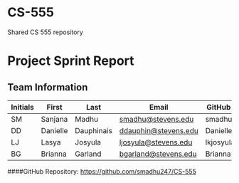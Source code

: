 # CS-555
Shared CS 555 repository
# Project Sprint Report 
## Team Information 
| Initials |	First |	Last| Email |	GitHub Username|
| -------- | ------ | ----- | ----- |	-------------- |			
| SM | Sanjana | Madhu | smadhu@stevens.edu | smadhu247
| DD | Danielle | Dauphinais | ddauphin@stevens.edu | DanielleDauphinais
| LJ | Lasya | Josyula | ljosyula@stevens.edu | lkjosyula
| BG | Brianna | Garland | bgarland@stevens.edu | BriannaPGarland
				
				
####GitHub Repository:	https://github.com/smadhu247/CS-555

